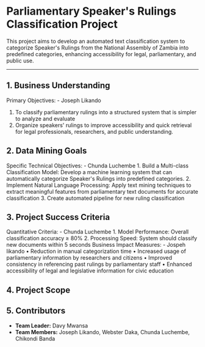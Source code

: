 # Parliamentary Speaker's Rulings Classification Project

This project aims to develop an automated text classification system to categorize Speaker's Rulings from the National Assembly of Zambia into predefined categories, enhancing accessibility for legal, parliamentary, and public use.

---

## 1. Business Understanding

Primary Objectives: - Joseph Likando  
1. To classify parliamentary rulings into a structured system that is simpler to analyze and 
evaluate  
2. Organize speakers' rulings to improve accessibility and quick retrieval for legal 
professionals, researchers, and public understanding.  


## 2. Data Mining Goals
Specific Technical Objectives: - Chunda Luchembe 
    1. Build a Multi-class Classification Model: Develop a machine learning system that can 
    automatically categorize Speaker's Rulings into predefined categories. 
    2. Implement Natural Language Processing: Apply text mining techniques to extract 
    meaningful features from parliamentary text documents for accurate classification 
    3. Create automated pipeline for new ruling classification


## 3. Project Success Criteria
Quantitative Criteria: - Chunda Luchembe 
    1. Model Performance: Overall classification accuracy ≥ 80% 
    2. Processing Speed: System should classify new documents within 5 seconds 
Business Impact Measures: - Jospeh likando 
• Reduction in manual categorization time 
• Increased usage of parliamentary information by researchers and citizens 
• Improved consistency in referencing past rulings by parliamentary staff 
• Enhanced accessibility of legal and legislative information for civic education


## 4. Project Scope




## 5. Contributors
- **Team Leader:** Davy Mwansa
- **Team Members:** Joseph Likando, Webster Daka, Chunda Luchembe, Chikondi Banda
